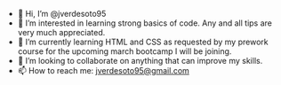 - 👋 Hi, I’m @jverdesoto95
- 👀 I’m interested in learning strong basics of code. Any and all tips are very much appreciated.
- 🌱 I’m currently learning HTML and CSS as requested by my prework course for the upcoming march bootcamp I will be joining.
- 💞️ I’m looking to collaborate on anything that can improve my skills.
- 📫 How to reach me: jverdesoto95@gmail.com

<!---
jverdesoto95/jverdesoto95 is a ✨ special ✨ repository because its `README.md` (this file) appears on your GitHub profile.
You can click the Preview link to take a look at your changes.
--->
